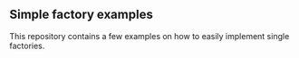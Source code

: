 ## Simple factory examples

This repository contains a few examples on how to easily implement single factories.